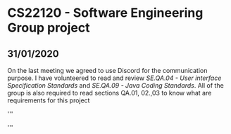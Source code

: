 # CS22120 - Software Engineering Group project 

## 31/01/2020

On the last meeting we agreed to use Discord for the communication purpose. I have volunteered to read and review *SE.QA.04 - User interface Specification Standards* and *SE.QA.09 - Java Coding Standards*. All of the group is also required to read sections QA.01, 02.,03 to know what are requirements for this project 

'''
<script>something</script>
'''

